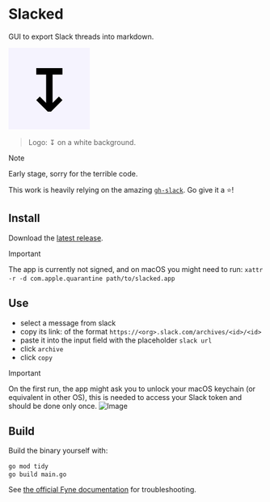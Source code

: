 # Slacked

GUI to export Slack threads into markdown.

![Icon.png](./Icon.png)

> Logo: ↧ on a white background.

> [!NOTE]
> Early stage, sorry for the terrible code.

This work is heavily relying on the amazing [`gh-slack`](https://github.com/rneatherway/gh-slack).
Go give it a :star:!

## Install

Download the [latest release](https://github.com/nobe4/slacked/releases).

> [!IMPORTANT]
> The app is currently not signed, and on macOS you might need to run:
> `xattr -r -d com.apple.quarantine path/to/slacked.app`

## Use

- select a message from slack
- copy its link: of the format `https://<org>.slack.com/archives/<id>/<id>`
- paste it into the input field with the placeholder `slack url`
- click `archive`
- click `copy`

> [!IMPORTANT]
> On the first run, the app might ask you to unlock your macOS keychain (or
> equivalent in other OS), this is needed to access your Slack token and should
> be done only once.
> ![Image](https://github.com/nobe4/slacked/assets/2452791/a327acc0-7e79-419e-b703-f9c910a7f2c2)

## Build

Build the binary yourself with:

```shell
go mod tidy
go build main.go
```

See [the official Fyne documentation](https://github.com/fyne-io/fyne) for troubleshooting.
